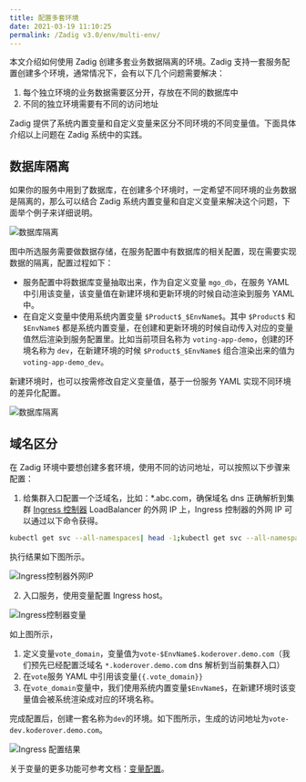 ```yaml
---
title: 配置多套环境
date: 2021-03-19 11:10:25
permalink: /Zadig v3.0/env/multi-env/
---
```


本文介绍如何使用 Zadig 创建多套业务数据隔离的环境。Zadig 支持一套服务配置创建多个环境，通常情况下，会有以下几个问题需要解决：

1. 每个独立环境的业务数据需要区分开，存放在不同的数据库中
2. 不同的独立环境需要有不同的访问地址

Zadig 提供了系统内置变量和自定义变量来区分不同环境的不同变量值。下面具体介绍以上问题在 Zadig 系统中的实践。

## 数据库隔离
如果你的服务中用到了数据库，在创建多个环境时，一定希望不同环境的业务数据是隔离的，那么可以结合 Zadig 系统内置变量和自定义变量来解决这个问题，下面举个例子来详细说明。

![数据库隔离](../../../../_images/multi_env_db.png)

图中所选服务需要做数据存储，在服务配置中有数据库的相关配置，现在需要实现数据的隔离，配置过程如下：
* 服务配置中将数据库变量抽取出来，作为自定义变量 `mgo_db`，在服务 YAML 中引用该变量，该变量值在新建环境和更新环境的时候自动渲染到服务 YAML 中。
* 在自定义变量中使用系统内置变量 `$Product$_$EnvName$`。其中 `$Product$` 和 `$EnvName$` 都是系统内置变量，在创建和更新环境的时候自动传入对应的变量值然后渲染到服务配置里。比如当前项目名称为 `voting-app-demo`，创建的环境名称为 `dev`，在新建环境的时候 `$Product$_$EnvName$` 组合渲染出来的值为`voting-app-demo_dev`。

新建环境时，也可以按需修改自定义变量值，基于一份服务 YAML 实现不同环境的差异化配置。

![数据库隔离](../../../../_images/multi_env_db_1.png)

## 域名区分
在 Zadig 环境中要想创建多套环境，使用不同的访问地址，可以按照以下步骤来配置：
1. 给集群入口配置一个泛域名，比如：*.abc.com，确保域名 dns 正确解析到集群 [Ingress 控制器](https://kubernetes.io/zh/docs/concepts/services-networking/ingress-controllers/) LoadBalancer 的外网 IP 上，Ingress 控制器的外网 IP 可以通过以下命令获得。

``` bash
kubectl get svc --all-namespaces| head -1;kubectl get svc --all-namespaces|grep ingress-controller
```
执行结果如下图所示。

![Ingress控制器外网IP](../../../../_images/multi_env_ingress.png)

2. 入口服务，使用变量配置 Ingress host。

![Ingress控制器变量](../../../../_images/multi_env_ingress_config.png)

如上图所示，
1. 定义变量`vote_domain`，变量值为`vote-$EnvName$.koderover.demo.com`（我们预先已经配置泛域名 `*.koderover.demo.com` dns 解析到当前集群入口）
2. 在`vote`服务 YAML 中引用该变量<span v-pre>`{{.vote_domain}}`</span>
3. 在`vote_domain`变量中，我们使用系统内置变量`$EnvName$`，在新建环境时该变量值会被系统渲染成对应的环境名称。

完成配置后，创建一套名称为`dev`的环境。如下图所示，生成的访问地址为`vote-dev.koderover.demo.com`。

![Ingress 配置结果](../../../../_images/multi_env_ingress_result.png)

关于变量的更多功能可参考文档：[变量配置](/Zadig%20v3.0/project/service/k8s/#变量配置)。

